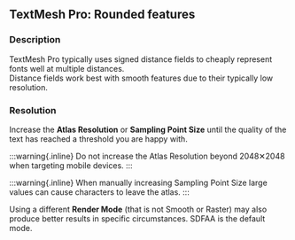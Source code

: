 ## TextMesh Pro: Rounded features
### Description
TextMesh Pro typically uses signed distance fields to cheaply represent fonts well at multiple distances.  
Distance fields work best with smooth features due to their typically low resolution.

### Resolution
Increase the **Atlas Resolution** or **Sampling Point Size** until the quality of the text has reached a threshold you are happy with.  

:::warning{.inline}
Do not increase the Atlas Resolution beyond 2048✕2048 when targeting mobile devices.
:::

:::warning{.inline}
When manually increasing Sampling Point Size large values can cause characters to leave the atlas.
:::

Using a different **Render Mode** (that is not Smooth or Raster) may also produce better results in specific circumstances. SDFAA is the default mode.